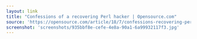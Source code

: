 ```yaml
---
layout: link
title: "Confessions of a recovering Perl hacker | Opensource.com"
source: 'https://opensource.com/article/18/7/confessions-recovering-perl-hacker'
screenshot: 'screenshots/935bbf8e-cefe-4e8a-90a1-6a99932117f3.jpg'
---
```


